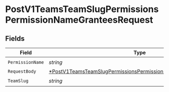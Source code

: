 # PostV1TeamsTeamSlugPermissionsPermissionNameGranteesRequest


## Fields

| Field                                                                                                                                                          | Type                                                                                                                                                           | Required                                                                                                                                                       | Description                                                                                                                                                    |
| -------------------------------------------------------------------------------------------------------------------------------------------------------------- | -------------------------------------------------------------------------------------------------------------------------------------------------------------- | -------------------------------------------------------------------------------------------------------------------------------------------------------------- | -------------------------------------------------------------------------------------------------------------------------------------------------------------- |
| `PermissionName`                                                                                                                                               | *string*                                                                                                                                                       | :heavy_check_mark:                                                                                                                                             | N/A                                                                                                                                                            |
| `RequestBody`                                                                                                                                                  | [*PostV1TeamsTeamSlugPermissionsPermissionNameGranteesRequestBody](../../models/operations/postv1teamsteamslugpermissionspermissionnamegranteesrequestbody.md) | :heavy_minus_sign:                                                                                                                                             | N/A                                                                                                                                                            |
| `TeamSlug`                                                                                                                                                     | *string*                                                                                                                                                       | :heavy_check_mark:                                                                                                                                             | N/A                                                                                                                                                            |